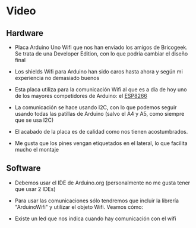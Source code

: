 # Video

## Hardware

* Placa Arduino Uno Wifi que nos han enviado los amigos de Bricogeek. Se trata de una Developer Edition, con lo que podría cambiar el diseño final

* Los shields Wifi para Arduino han sido caros hasta ahora y según mi experiencia no demasiado buenos

* Esta placa utiliza para la comunicación Wifi al que es a día de hoy uno de los mayores competidores de Arduino: el [ESP8266](http://www.esp8266.com/)

* La comunicación se hace usando I2C, con lo que podemos seguir usando todas las patillas de Arduino (salvo el A4 y A5, como siempre que se usa I2C)

* El acabado de la placa es de calidad como nos tienen acostumbrados.

* Me gusta que los pines vengan etiquetados en el lateral, lo que facilita mucho el montaje

## Software

* Debemos usar el IDE de Arduino.org (personalmente no me gusta tener que usar 2 IDEs)

* Para usar las comunicaciones sólo tendremos que incluir la librería "ArduinoWifi" y utilizar el objeto Wifi. Veamos cómo:

* Existe un led que nos indica cuando hay comunicación con el wifi
